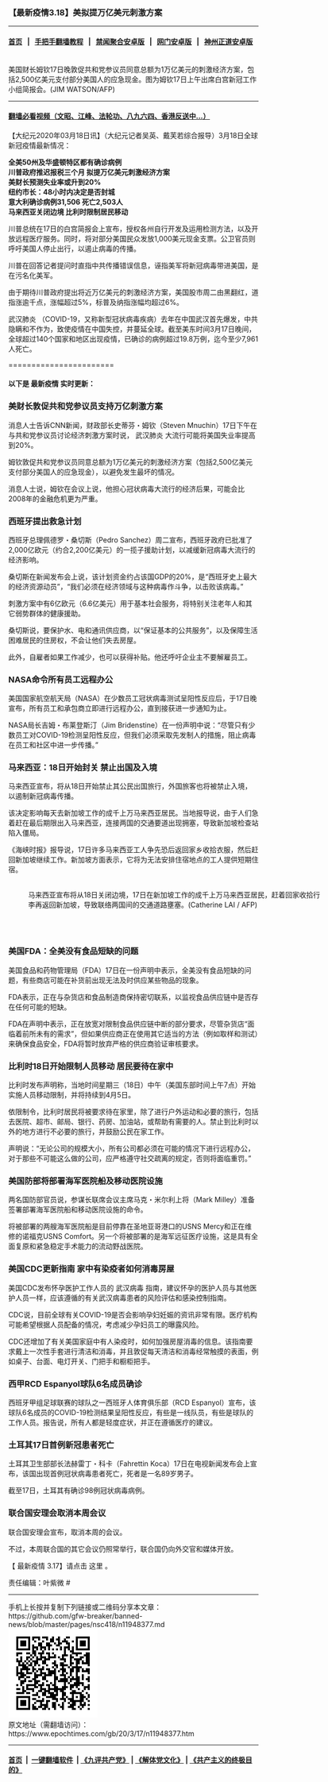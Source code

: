 ### 【最新疫情3.18】美拟提万亿美元刺激方案
------------------------

#### [首页](https://github.com/gfw-breaker/banned-news/blob/master/README.md) &nbsp;&nbsp;|&nbsp;&nbsp; [手把手翻墙教程](https://github.com/gfw-breaker/guides/wiki) &nbsp;&nbsp;|&nbsp;&nbsp; [禁闻聚合安卓版](https://github.com/gfw-breaker/bn-android) &nbsp;&nbsp;|&nbsp;&nbsp; [网门安卓版](https://github.com/oGate2/oGate) &nbsp;&nbsp;|&nbsp;&nbsp; [神州正道安卓版](https://github.com/SzzdOgate/update) 



<div><img alt="" class="aligncenter wp-post-image" src="https://i.epochtimes.com/assets/uploads/2020/03/000_1PW342-600x400.jpg"/>
<div class="red16 caption">
 美国财长姆钦17日晚敦促共和党参议员同意总额为1万亿美元的刺激经济方案，包括2,500亿美元支付部分美国人的应急现金。图为姆钦17日上午出席白宫新冠工作小组简报会。(JIM WATSON/AFP)
</div>
</div><hr/>

#### [翻墙必看视频（文昭、江峰、法轮功、八九六四、香港反送中...）](https://github.com/gfw-breaker/banned-news/blob/master/pages/link3.md)

<div><p>
 【大纪元2020年03月18日讯】（大纪元记者吴英、戴芙若综合报导）3月18日全球新冠疫情最新情况：
</p>
<p>
 <strong>
  全美50州及华盛顿特区都有确诊病例
 </strong>
 <br/>
 <strong>
  川普政府推迟报税三个月 拟提万亿美元刺激经济方案
 </strong>
 <br/>
 <strong>
  美财长预测失业率或升到20%
 </strong>
 <br/>
 <strong>
  纽约市长：48小时内决定是否封城
 </strong>
 <br/>
 <strong>
  意大利确诊病例31,506 死亡2,503人
 </strong>
 <br/>
 <strong>
  马来西亚关闭边境 比利时限制居民移动
 </strong>
</p>
<p>
 川普总统在17日的白宫简报会上宣布，授权各州自行开发及运用检测方法，以及开放远程医疗服务。同时，将对部分美国民众发放1,000美元现金支票。公卫官员则呼吁美国人停止出行，以遏止病毒的传播。
</p>
<p>
 川普在回答记者提问时直指中共传播错误信息，诬指美军将新冠病毒带进美国，是在污名化美军。
</p>
<p>
 由于期待川普政府提出将近万亿美元的刺激经济方案，美国股市周二由黑翻红，道指涨逾千点，涨幅超过5%，标普及纳指涨幅均超过6%。
</p>
<p>
 <ok href="https://www.epochtimes.com/gb/tag/%E6%AD%A6%E6%B1%89%E8%82%BA%E7%82%8E.html">
  武汉肺炎
 </ok>
 （COVID-19，又称新型冠状病毒疾病）去年在中国武汉首先爆发，中共隐瞒和不作为，致使疫情在中国失控，并蔓延全球。截至美东时间3月17日晚间，全球超过140个国家和地区出现疫情，已确诊的病例超过19.8万例，迄今至少7,961人死亡。
</p>
<p>
 =======================
</p>
<h4>
 以下是
 <ok href="https://www.epochtimes.com/gb/tag/%E6%9C%80%E6%96%B0%E7%96%AB%E6%83%85.html">
  最新疫情
 </ok>
 实时更新：
</h4>
<h3>
 美财长敦促共和党参议员支持万亿刺激方案
</h3>
<p>
 消息人士告诉CNN新闻，财政部长史蒂芬・姆钦（Steven Mnuchin）17日下午在与共和党参议员讨论经济刺激方案时说，
 <ok href="https://www.epochtimes.com/gb/tag/%E6%AD%A6%E6%B1%89%E8%82%BA%E7%82%8E.html">
  武汉肺炎
 </ok>
 大流行可能将美国失业率提高到20%。
</p>
<p>
 姆钦敦促共和党参议员同意总额为1万亿美元的刺激经济方案（包括2,500亿美元支付部分美国人的应急现金），以避免发生最坏的情况。
</p>
<p>
 消息人士说，姆钦在会议上说，他担心冠状病毒大流行的经济后果，可能会比2008年的金融危机更为严重。
</p>
<h3>
 西班牙提出救急计划
</h3>
<p>
 西班牙总理佩德罗・桑切斯（Pedro Sanchez）周二宣布，西班牙政府已批准了2,000亿欧元（约合2,200亿美元）的一揽子援助计划，以减缓新冠病毒大流行的经济影响。
</p>
<p>
 桑切斯在新闻发布会上说，该计划资金约占该国GDP的20%，是“西班牙史上最大的经济资源动员”，“我们必须在经济领域与这种病毒作斗争，以击败该病毒。”
</p>
<p>
 刺激方案中有6亿欧元（6.6亿美元）用于基本社会服务，将特别关注老年人和其它弱势群体的健康援助。
</p>
<p>
 桑切斯说，要保护水、电和通讯供应商，以“保证基本的公共服务”，以及保障生活困难居民的住房权，不会让他们失去房屋。
</p>
<p>
 此外，自雇者如果工作减少，也可以获得补贴。他还呼吁企业主不要解雇员工。
</p>
<h3>
 NASA命令所有员工远程办公
</h3>
<p>
 美国国家航空航天局（NASA）在少数员工冠状病毒测试呈阳性反应后，于17日晚宣布，所有员工和承包商立即进行远程办公，直到接获进一步通知为止。
</p>
<p>
 NASA局长吉姆・布莱登斯汀（Jim Bridenstine）在一份声明中说：“尽管只有少数员工对COVID-19检测呈阳性反应，但我们必须采取先发制人的措施，阻止病毒在员工和社区中进一步传播。”
</p>
<h3>
 马来西亚：18日开始封关 禁止出国及入境
</h3>
<p>
 马来西亚宣布，将从18日开始禁止其公民出国旅行，外国旅客也将被禁止入境，以遏制新冠病毒传播。
</p>
<p>
 该决定影响每天去新加坡工作的成千上万马来西亚居民。当地报导说，由于人们急着赶在最后期限出入马来西亚，连接两国的交通要道出现拥塞，导致新加坡检查站陷入僵局。
</p>
<p>
 《海峡时报》报导说，17日许多马来西亚工人争先恐后返回家乡收拾衣服，然后赶回新加坡继续工作。新加坡方面表示，它将为无法安排住宿地点的工人提供短期住宿。
</p>
<figure class="wp-caption alignnone" id="attachment_11948459" style="width: 600px">
 <ok href="http://i.epochtimes.com/assets/uploads/2020/03/000_1PY5BH.jpg">
  <img alt="" class="size-large wp-image-11948459" src="http://i.epochtimes.com/assets/uploads/2020/03/000_1PY5BH-600x401.jpg"/>
 </ok>
 <br/><figcaption class="wp-caption-text">
  马来西亚宣布将从18日关闭边境，17日在新加坡工作的成千上万马来西亚居民，赶着回家收拾行李再返回新加坡，导致联络两国间的交通道路壅塞。(Catherine LAI / AFP)
 </figcaption><br/>
</figure><br/>
<h3>
 美国FDA：全美没有食品短缺的问题
</h3>
<p>
 美国食品和药物管理局（FDA）17日在一份声明中表示，全美没有食品短缺的问题，有些商店可能在补货前出现无法及时供应某些物品的现象。
</p>
<p>
 FDA表示，正在与杂货店和食品制造商保持密切联系，以监视食品供应链中是否存在任何可能的短缺。
</p>
<p>
 FDA在声明中表示，正在放宽对限制食品供应链中断的部分要求，尽管杂货店“面临着前所未有的需求”，但如果供应商正在使用其它适当的方法（例如取样和测试）来确保食品安全，FDA将暂时放弃严格的供应商验证审核要求。
</p>
<h3>
 比利时18日开始限制人员移动 居民要待在家中
</h3>
<p>
 比利时发布声明称，当地时间星期三（18日）中午（美国东部时间上午7点）开始实施人员移动限制，并将持续到4月5日。
</p>
<p>
 依限制令，比利时居民将被要求待在家里，除了进行户外运动和必要的旅行，包括去医院、超市、邮局、银行、药房、加油站，或帮助有需要的人。禁止到比利时以外的地方进行不必要的旅行，并鼓励公民在家工作。
</p>
<p>
 声明说：“无论公司的规模大小，所有公司都必须在可能的情况下进行远程办公，对于那些不可能这么做的公司，应严格遵守社交疏离的规定，否则将面临重罚。”
</p>
<h3>
 美国防部将部署海军医院船及移动医院设施
</h3>
<p>
 两名国防部官员说，参谋长联席会议主席马克・米尔利上将（Mark Milley）准备签署部署海军医院船和移动医院设施的命令。
</p>
<p>
 将被部署的两艘海军医院船是目前停靠在圣地亚哥港口的USNS Mercy和正在维修的诺福克USNS Comfort。另一个将被部署的是海军远征医疗设施，这是具有全面复原和紧急稳定手术能力的流动野战医院。
</p>
<h3>
 美国CDC更新指南 家中有染疫者如何消毒房屋
</h3>
<p>
 美国CDC发布怀孕医护工作人员的
 <ok href="https://www.epochtimes.com/gb/tag/%E6%AD%A6%E6%B1%89%E7%97%85%E6%AF%92.html">
  武汉病毒
 </ok>
 指南，建议怀孕的医护人员与其他医护人员一样，应该遵循的有关武汉病毒患者的风险评估和感染控制指南。
</p>
<p>
 CDC说，目前全球有关COVID-19是否会影响孕妇妊娠的资讯非常有限。医疗机构可能希望根据人员配备的情况，考虑减少孕妇员工的曝露风险。
</p>
<p>
 CDC还增加了有关美国家庭中有人染疫时，如何加强房屋消毒的信息。该指南要求戴上一次性手套进行清洁和消毒，并且敦促每天清洁和消毒经常触摸的表面，例如桌子、台面、电灯开关、门把手和橱柜把手。
</p>
<h3>
 西甲RCD Espanyol球队6名成员确诊
</h3>
<p>
 西班牙甲组足球联赛的球队之一西班牙人体育俱乐部（RCD Espanyol）宣布，该球队6名成员的COVID-19检测结果呈阳性反应，有些是一线队员，有些是球队的工作人员。报告说，所有人都是轻度症状，并正在遵循医疗的建议。
</p>
<h3>
 土耳其17日首例新冠患者死亡
</h3>
<p>
 土耳其卫生部部长法赫雷丁・科卡（Fahrettin Koca）17日在电视新闻发布会上宣布，该国出现首例冠状病毒患者死亡，死者是一名89岁男子。
</p>
<p>
 截至17日，土耳其有确诊98例冠状病毒病例。
</p>
<h3>
 联合国安理会取消本周会议
</h3>
<p>
 联合国安理会宣布，取消本周的会议。
</p>
<p>
 不过，本周联合国的其它会议仍照常举行，联合国仍向外交官和媒体开放。
</p>
<p class="blue18 title">
 【
 <ok href="https://www.epochtimes.com/gb/tag/%E6%9C%80%E6%96%B0%E7%96%AB%E6%83%85.html">
  最新疫情
 </ok>
 3.17】请点击
 <ok href="http://11945621" rel="noopener noreferrer" target="_blank">
  这里
 </ok>
 。
</p>
<p>
 责任编辑：叶紫微 #
</p>
</div>
<hr/>
手机上长按并复制下列链接或二维码分享本文章：<br/>
https://github.com/gfw-breaker/banned-news/blob/master/pages/nsc418/n11948377.md <br/>
<a href='https://github.com/gfw-breaker/banned-news/blob/master/pages/nsc418/n11948377.md'><img src='https://github.com/gfw-breaker/banned-news/blob/master/pages/nsc418/n11948377.md.png'/></a> <br/>
原文地址（需翻墙访问）：https://www.epochtimes.com/gb/20/3/17/n11948377.htm


------------------------
#### [首页](https://github.com/gfw-breaker/banned-news/blob/master/README.md) &nbsp;|&nbsp; [一键翻墙软件](https://github.com/gfw-breaker/nogfw/blob/master/README.md) &nbsp;| [《九评共产党》](https://github.com/gfw-breaker/9ping.md/blob/master/README.md#九评之一评共产党是什么) | [《解体党文化》](https://github.com/gfw-breaker/jtdwh.md/blob/master/README.md) | [《共产主义的终极目的》](https://github.com/gfw-breaker/gczydzjmd.md/blob/master/README.md)


<img src='http://gfw-breaker.win/banned-news/pages/nsc418/n11948377.md' width='0px' height='0px'/>